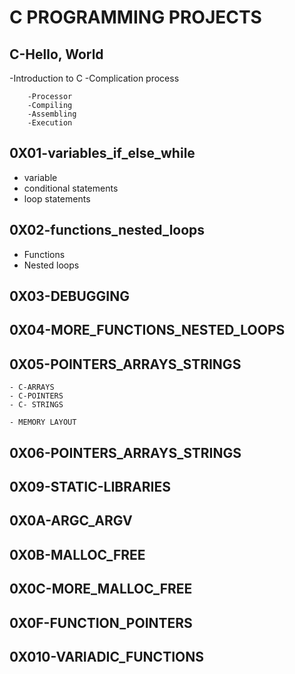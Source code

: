 # C PROGRAMMING PROJECTS
## C-Hello, World
-Introduction to C
-Complication process

		-Processor
		-Compiling
		-Assembling
		-Execution
## 0X01-variables_if_else_while
  - variable
  - conditional statements
  - loop statements

## 0X02-functions_nested_loops
   - Functions
   - Nested loops
## 0X03-DEBUGGING
## 0X04-MORE_FUNCTIONS_NESTED_LOOPS
## 0X05-POINTERS_ARRAYS_STRINGS
	- C-ARRAYS
	- C-POINTERS
	- C- STRINGS

	- MEMORY LAYOUT
## 0X06-POINTERS_ARRAYS_STRINGS
## 0X09-STATIC-LIBRARIES
## 0X0A-ARGC_ARGV
## 0X0B-MALLOC_FREE
## 0X0C-MORE_MALLOC_FREE
## 0X0F-FUNCTION_POINTERS
## 0X010-VARIADIC_FUNCTIONS



